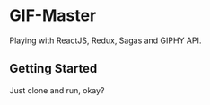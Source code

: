 # GIF-Master

Playing with ReactJS, Redux, Sagas and GIPHY API.

## Getting Started

Just clone and run, okay?
